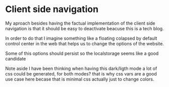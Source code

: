 # Client side navigation

My aproach besides having the factual implementation of
the client side navigation is that it should be easy to deactivate
beacuse this is a tech blog.

In order to do that I imagine something like a 
floating colapsed by default control center in the web
that helps us to change the options of the website.

Some of this options should persist so the localstorage
seems like a good candidate

Note aside I have been thinking when having this dark/ligth mode
a lot of css could be generated, for both modes? that is why
css vars are a good use case here becase that is minimal css
actually just to change colors.

